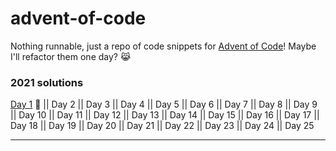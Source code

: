 # advent-of-code

Nothing runnable, just a repo of code snippets for [Advent of Code](https://adventofcode.com/)! Maybe I'll refactor them one day? 😹

### 2021 solutions
[Day 1](https://github.com/DianaLiao/advent-of-code/blob/main/2021/2021-01.rb) 🌟 || Day 2 || Day 3 || Day 4 || Day 5 || Day 6 || Day 7 || Day 8 || Day 9 || Day 10 || Day 11 || Day 12 || Day 13 || Day 14 || Day 15 || Day 16 || Day 17 || Day 18 || Day 19 || Day 20 || Day 21 || Day 22 || Day 23 || Day 24 || Day 25  

---
<!-- Day 1 || Day 2 || Day 3 || Day 4 || Day 5 || Day 6 || Day 7 || Day 8 || Day 9 || Day 10 || Day 11 || Day 12 || Day 13 || Day 14 || Day 15 || Day 16 || Day 17 || Day 18 || Day 19 || Day 20 || Day 21 || Day 22 || Day 23 || Day 24 || Day 25 🌟 ❌ ⭐️ -->
